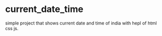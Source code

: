 # current_date_time
simple project that shows current date and time of india with hepl of html css js.
